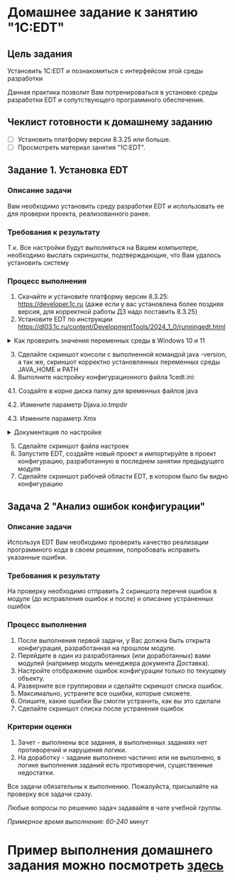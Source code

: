 # Домашнее задание к занятию "1C:EDT"

## Цель задания
Установить 1C:EDT и познакомиться с интерфейсом этой среды разработки

Данная практика позволит Вам потренироваться в установке среды разработки EDT и сопутствующего программного обеспечения.

## Чеклист готовности к домашнему заданию

- [ ] Установить платформу версии 8.3.25 или больше.
- [ ] Просмотреть материал занятия "1C:EDT".

## Задание 1. Установка EDT

### Описание задачи
Вам необходимо установить среду разработки EDT и использовать ее для проверки проекта, реализованного ранее.

### Требования к результату
Т.к. Все настройки будут выполняться на Вашем компьютере, необходимо выслать скриншоты, подтверждающие, что Вам удалось установить систему

### Процесс выполнения
1. Скачайте и установите платформу версии 8.3.25: https://developer.1c.ru (даже если у вас установлена более поздняя версия, для корректной работы ДЗ надо поставить 8.3.25)
2. Установите EDT по инструкции https://dl03.1c.ru/content/DevelopmentTools/2024_1_0/runningedt.html
<details>
  <summary>Как проверить значения переменных среды в Windows 10 и 11</summary>
  https://remontka.pro/environment-variables-windows/?ysclid=lc3alynrna477263717
</details>

3. Сделайте скриншот консоли с выполненной командой java -version, а так же, скриншот корректно установленных переменных среды JAVA_HOME и PATH
4. Выполните настройку конфигурационного файла 1cedt.ini:

4.1. Создайте в корне диска папку для временных файлов java

4.2. Измените параметр Djava.io.tmpdir

4.3. Измените параметр Xmx

<details>
  <summary>Документация по настройке</summary>
  https://its.1c.ru/db/edtdoc/content/10429/hdoc/ (см раздел "Импорт больших конфигураций")
</details>

5. Сделайте скриншот файла настроек
6. Запустите EDT, создайте новый проект и импортируйте в проект конфигурацию, разработанную в последнем занятии предыдущего модуля 
7. Сделайте скриншот рабочей области EDT, в котором было бы видно конфигурацию

## Задача 2 "Анализ ошибок конфигурации"

### Описание задачи
Используя EDT Вам необходимо проверить качество реализации программного кода в своем решении, попробовать исправить указанные ошибки.

### Требования к результату
На проверку необходимо отправить 2 скриншота перечня ошибок в модуле (до исправления ошибок и после) и описание устраненных ошибок

### Процесс выполнения
1. После выполнения первой задачи, у Вас должна быть открыта конфигурация, разработанная на прошлом модуле.
2. Перейдите в один из разработанных (или доработанных) вами модулей (например модуль менеджера документа Доставка).
3. Настройте отображение ошибок конфигурации только по текущему объекту.
4. Разверните все группировки и сделайте скриншот списка ошибок.
5. Максимально, устраните все ошибки, которые сможете.
6. Опишите, какие ошибки Вы смогли устранить, как вы это сделали
7. Сделайте скриншот списка после устранения ошибок

### Критерии оценки

1. Зачет - выполнены все задания, в выполненных заданиях нет противоречий и нарушения логики. 
2. На доработку - задание выполнено частично или не выполнено, в логике выполнения заданий есть противоречия, существенные недостатки.

Все задачи обязательны к выполнению. Пожалуйста, присылайте на проверку все задачи сразу.

Любые вопросы по решению задач задавайте в чате учебной группы.

*Примерное время выполнения: 60-240 минут*

# Пример выполнения домашнего задания можно посмотреть [здесь](HW_13_1example.MD)
